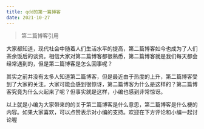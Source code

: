 ```yaml
---
title: qdd的第一篇博客
date: 2021-10-27
---
```


> 第二篇博客引用

大家都知道，现代社会中随着人们生活水平的提高，第二篇博客如今也成为了人们茶余饭后的谈资。相信大家对第二篇博客都很熟悉，第二篇博客就是我们每天都会经常遇到的，但是第二篇博客是怎么回事呢？

其实之前并没有太多人知道第二篇博客，但是最近由于热度的上升，第二篇博客受到了大家的关注。大家可能会感到很惊讶，第二篇博客为什么是这样的？第二篇博客究竟为什么火起来了呢？但事实就是这样，小编也感到非常惊讶。

以上就是小编为大家带来的的关于第二篇博客是什么意思，第二篇博客是什么梗的内容。如果大家喜欢，可以点赞表示对小编的支持。欢迎在下方评论和小编一起讨论喔